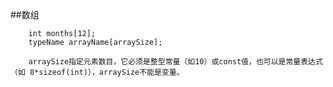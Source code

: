 ##数组

        int months[12]; 
        typeName arrayName[arraySize];
        
        arraySize指定元素数目，它必须是整型常量（如10）或const值，也可以是常量表达式（如 8*sizeof(int)），arraySize不能是变量。
